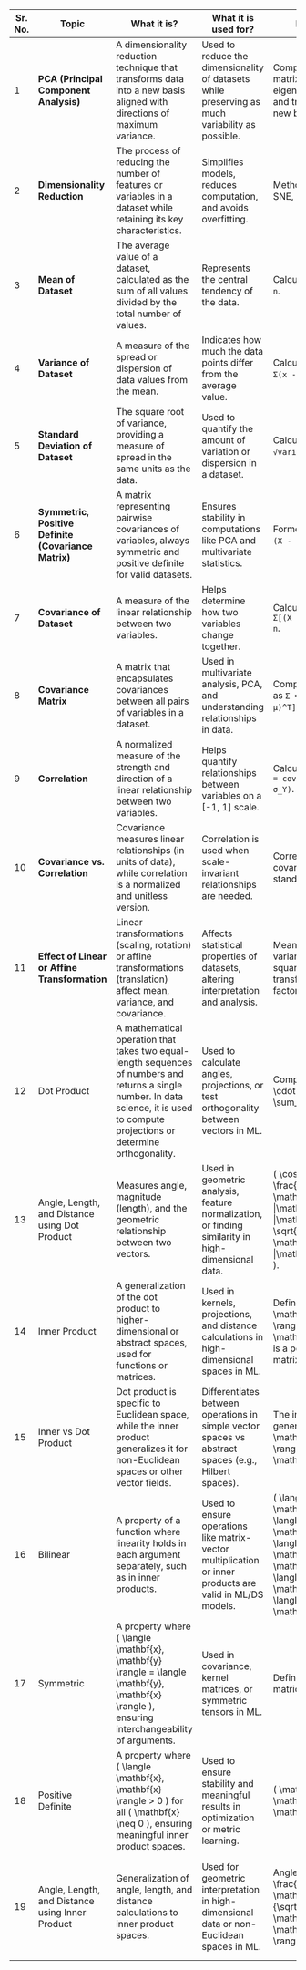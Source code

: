 | Sr. No. | Topic                                             | What it is?                                                                                                   | What it is used for?                                                                                            | How it is used?                                                                                                   | Real-Life Examples                                                                                      |
|---------|---------------------------------------------------|---------------------------------------------------------------------------------------------------------------|------------------------------------------------------------------------------------------------------------------|-------------------------------------------------------------------------------------------------------------------|---------------------------------------------------------------------------------------------------------|
| 1       | **PCA (Principal Component Analysis)**           | A dimensionality reduction technique that transforms data into a new basis aligned with directions of maximum variance. | Used to reduce the dimensionality of datasets while preserving as much variability as possible.                 | Compute the covariance matrix, find its eigenvectors/eigenvalues, and transform data to the new basis. | Image compression, feature reduction in machine learning, and noise removal in signal processing.      |
| 2       | **Dimensionality Reduction**                     | The process of reducing the number of features or variables in a dataset while retaining its key characteristics.       | Simplifies models, reduces computation, and avoids overfitting.                                                  | Methods include PCA, t-SNE, and autoencoders.                                                          | Used in high-dimensional datasets like images, text, and genomics.                                    |
| 3       | **Mean of Dataset**                              | The average value of a dataset, calculated as the sum of all values divided by the total number of values.             | Represents the central tendency of the data.                                                                     | Calculated as `mean = Σx / n`.                                                                         | Used in summarizing data in statistics, economics, and science.                                       |
| 4       | **Variance of Dataset**                          | A measure of the spread or dispersion of data values from the mean.                                                   | Indicates how much the data points differ from the average value.                                                | Calculated as `variance = Σ(x - mean)^2 / n`.                                                           | Analyzing variability in stock prices, experiments, or manufacturing processes.                       |
| 5       | **Standard Deviation of Dataset**                | The square root of variance, providing a measure of spread in the same units as the data.                              | Used to quantify the amount of variation or dispersion in a dataset.                                             | Calculated as `std = √variance`.                                                                      | Assessing risk in finance or consistency in product quality.                                          |
| 6       | **Symmetric, Positive Definite (Covariance Matrix)** | A matrix representing pairwise covariances of variables, always symmetric and positive definite for valid datasets.     | Ensures stability in computations like PCA and multivariate statistics.                                           | Formed as `Σ = E[(X - μ)(X - μ)^T]`.                                                                   | Used in machine learning, multivariate analysis, and signal processing.                              |
| 7       | **Covariance of Dataset**                        | A measure of the linear relationship between two variables.                                                             | Helps determine how two variables change together.                                                               | Calculated as `cov(X, Y) = Σ[(X - μ_X)(Y - μ_Y)] / n`.                                                  | Used in portfolio optimization and understanding relationships between variables.                      |
| 8       | **Covariance Matrix**                            | A matrix that encapsulates covariances between all pairs of variables in a dataset.                                      | Used in multivariate analysis, PCA, and understanding relationships in data.                                     | Computed from datasets as `Σ = E[(X - μ)(X - μ)^T]`.                                                   | Applications in data science, physics, and natural language processing.                              |
| 9       | **Correlation**                                  | A normalized measure of the strength and direction of a linear relationship between two variables.                      | Helps quantify relationships between variables on a [-1, 1] scale.                                               | Calculated as `corr(X, Y) = cov(X, Y) / (σ_X * σ_Y)`.                                                  | Used in feature selection, finance, and epidemiology.                                                 |
| 10      | **Covariance vs. Correlation**                   | Covariance measures linear relationships (in units of data), while correlation is a normalized and unitless version.    | Correlation is used when scale-invariant relationships are needed.                                               | Correlation normalizes covariance using standard deviations.                                            | Correlation is preferred for comparisons across datasets, while covariance is useful in PCA.         |
| 11      | **Effect of Linear or Affine Transformation**     | Linear transformations (scaling, rotation) or affine transformations (translation) affect mean, variance, and covariance. | Affects statistical properties of datasets, altering interpretation and analysis.                                 | Mean shifts by translation; variance scales by factor squared; covariance transforms by the scaling factor. | Used in feature scaling, image processing, and signal transformations.                                |
| 12 | Dot Product                          | A mathematical operation that takes two equal-length sequences of numbers and returns a single number. In data science, it is used to compute projections or determine orthogonality.                    | Used to calculate angles, projections, or test orthogonality between vectors in ML.                                                     | Compute as \( \mathbf{a} \cdot \mathbf{b} = \sum_{i} a_i b_i \). | Example: Finding the cosine similarity between two vectors in a recommendation system.                            |
| 13 | Angle, Length, and Distance using Dot Product | Measures angle, magnitude (length), and the geometric relationship between two vectors.                                                        | Used in geometric analysis, feature normalization, or finding similarity in high-dimensional data.                      | \( \cos \theta = \frac{\mathbf{a} \cdot \mathbf{b}}{\|\mathbf{a}\| \|\mathbf{b}\|} \). Length: \( \|\mathbf{a}\| = \sqrt{\mathbf{a} \cdot \mathbf{a}} \). Distance: \( \|\mathbf{a} - \mathbf{b}\| \). | Example: Computing the similarity between document embeddings.                                                      |
| 14 | Inner Product                        | A generalization of the dot product to higher-dimensional or abstract spaces, used for functions or matrices.                                         | Used in kernels, projections, and distance calculations in high-dimensional spaces in ML.                                 | Defined as \( \langle \mathbf{a}, \mathbf{b} \rangle = \mathbf{a}^T A \mathbf{b} \), where \( A \) is a positive-definite matrix. | Example: Calculating angles in a non-Euclidean space or applying kernels in SVMs.                                   |
| 15 | Inner vs Dot Product                 | Dot product is specific to Euclidean space, while the inner product generalizes it for non-Euclidean spaces or other vector fields.                  | Differentiates between operations in simple vector spaces vs abstract spaces (e.g., Hilbert spaces).                      | The inner product generalizes: \( \langle \mathbf{a}, \mathbf{b} \rangle = \mathbf{a}^T A \mathbf{b} \).              | Example: Using the inner product in signal processing to calculate orthogonality of signals.                         |
| 16 | Bilinear                             | A property of a function where linearity holds in each argument separately, such as in inner products.                                                 | Used to ensure operations like matrix-vector multiplication or inner products are valid in ML/DS models.                 | \( \langle a\mathbf{x}, \mathbf{y} \rangle = a \langle \mathbf{x}, \mathbf{y} \rangle \) and \( \langle \mathbf{x}, \mathbf{y}_1 + \mathbf{y}_2 \rangle = \langle \mathbf{x}, \mathbf{y}_1 \rangle + \langle \mathbf{x}, \mathbf{y}_2 \rangle \). | Example: Ensures kernel functions or similarity functions satisfy linearity.                                         |
| 17 | Symmetric                            | A property where \( \langle \mathbf{x}, \mathbf{y} \rangle = \langle \mathbf{y}, \mathbf{x} \rangle \), ensuring interchangeability of arguments.         | Used in covariance, kernel matrices, or symmetric tensors in ML.                                                         | Defined as \( A = A^T \) for matrices or tensors.                                                                      | Example: Ensures the covariance matrix or kernel functions in SVMs are symmetric.                                    |
| 18 | Positive Definite                    | A property where \( \langle \mathbf{x}, \mathbf{x} \rangle > 0 \) for all \( \mathbf{x} \neq 0 \), ensuring meaningful inner product spaces.               | Used to ensure stability and meaningful results in optimization or metric learning.                                       | \( \mathbf{x}^T A \mathbf{x} > 0 \) for all \( \mathbf{x} \neq 0 \).                                                    | Example: Guaranteeing Hessians or covariance matrices are positive definite for gradient-based methods.               |
| 19 | Angle, Length, and Distance using Inner Product | Generalization of angle, length, and distance calculations to inner product spaces.                                                                   | Used for geometric interpretation in high-dimensional data or non-Euclidean spaces in ML.                                | Angle: \( \cos \theta = \frac{\langle \mathbf{a}, \mathbf{b} \rangle}{\sqrt{\langle \mathbf{a}, \mathbf{a} \rangle \langle \mathbf{b}, \mathbf{b} \rangle}} \). | Example: Calculating similarities in reproducing kernel Hilbert spaces for support vector machines (SVMs).           |
